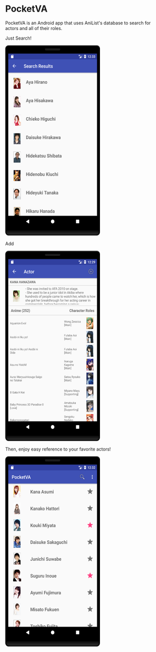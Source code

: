 # PocketVA

PocketVA is an Android app that uses AniList's database to search for actors and all of their roles. 

Just Search!


<img src="/picture%204.png" width="300" height="600" />

Add


<img src="/picture%202.png" width="300" height="600" />

Then, enjoy easy reference to your favorite actors!


<img src="/picture%203.png" width="300" height="600" />
